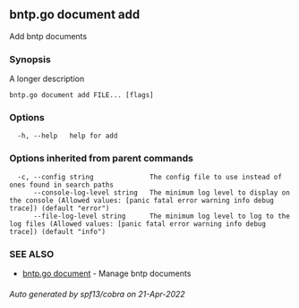 ## bntp.go document add

Add bntp documents

### Synopsis

A longer description

```
bntp.go document add FILE... [flags]
```

### Options

```
  -h, --help   help for add
```

### Options inherited from parent commands

```
  -c, --config string              The config file to use instead of ones found in search paths
      --console-log-level string   The minimum log level to display on the console (Allowed values: [panic fatal error warning info debug trace]) (default "error")
      --file-log-level string      The minimum log level to log to the log files (Allowed values: [panic fatal error warning info debug trace]) (default "info")
```

### SEE ALSO

* [bntp.go document](bntp.go_document.md)	 - Manage bntp documents

###### Auto generated by spf13/cobra on 21-Apr-2022
